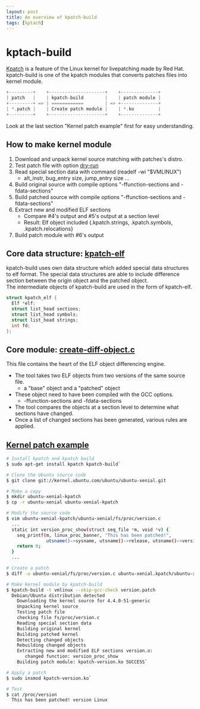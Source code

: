 ```yaml
---
layout: post
title: An overview of kpatch-build
tags: [kptach]
---
```


# kptach-build
[Kpatch](http://bitboom.github.io/anatomy-of-kpatch) is a feature of the Linux kernel for livepatching made by Red Hat.  
kpatch-build is one of the kpatch modules that converts patches files into kernel module.
```c
+---------+    +---------------------+    +--------------+
| patch   |    | kpatch-build        |    | patch module |
+---------+ => | ============        | => +--------------+
| *.patch |    | Create patch module |    | *.ko         |
+---------+    +---------------------+    +--------------+
```
Look at the last section "Kernel patch example" first for easy understanding.

## How to make kernel module
1.  Download and unpack kernel source matching with patches's distro.
2.  Test patch file with option [dry-run](https://www.gnu.org/software/diffutils/manual/html_node/Dry-Runs.html)
3.  Read special section data with command (readelf -wi "$VMLINUX")
	- alt_instr, bug_entry size,  jump_entry size ...
4. Build original source with compile options "-ffunction-sections and -fdata-sections"
5. Build patched source with compile options "-ffunction-sections and -fdata-sections"
6. Extract new and modified ELF sections
	- Compare #4's output and #5's output at a section level
	- Result: Elf object included {.kpatch.strings, .kpatch.symbols, .kpatch.relocations}
8. Build patch module with #6's output

## Core data structure: [kpatch-elf]([https://github.com/dynup/kpatch/blob/master/kpatch-build/kpatch-elf.h](https://github.com/dynup/kpatch/blob/master/kpatch-build/kpatch-elf.h))
kpatch-build uses own data structure which added special data structures to elf format. The special data structures are able to include difference section between the origin object and the patched object.  
The intermediate objects of kpatch-build are used in the form of kpatch-elf.
```c
struct kpatch_elf {
  Elf *elf;
  struct list_head sections;
  struct list_head symbols;
  struct list_head strings;
  int fd;
};
```

## Core module: [create-diff-object.c]([https://github.com/dynup/kpatch/blob/master/kpatch-build/create-diff-object.c](https://github.com/dynup/kpatch/blob/master/kpatch-build/create-diff-object.c))
This file contains the heart of the ELF object differencing engine.
- The tool takes two ELF objects from two versions of the same source file.
	-  a "base" object and a "patched" object
-  These object need to have been compiled with the GCC options.
	-  -ffunction-sections and -fdata-sections 
- The tool compares the objects at a section level to determine what sections have changed.
- Once a list of changed sections has been generated, various rules are applied.


## [Kernel patch example](https://weekly-geekly.github.io/articles/317034/index.html)
```sh
# Install kpatch and kpatch build
$ sudo apt-get install kpatch kpatch-build`

# Clone the Ubuntu source code
$ git clone git://kernel.ubuntu.com/ubuntu/ubuntu-xenial.git

# Make a copy
$ mkdir ubuntu-xenial-kpatch
$ cp -r ubuntu-xenial ubuntu-xenial-kpatch

# Modify the source code
$ vim ubuntu-xenial-kpatch/ubuntu-xenial/fs/proc/version.c
  ...
  static int version_proc_show(struct seq_file *m, void *v) {
    seq_printf(m, linux_proc_banner, "This has been patched!",
               utsname()->sysname, utsname()->release, utsname()->version);
    return 0;
  }
  ...

# Create a patch
$ diff -u ubuntu-xenial/fs/proc/version.c ubuntu-xenial.kpatch/ubuntu-xenial/proc.version.c > version.patch

# Make kernel module by kpatch-build
$ kpatch-build -t vmlinux --skip-gcc-check version.patch 
  Debian/Ubuntu distribution detected
    Downloading the kernel source for 4.4.0-51-generic
    Unpacking kernel source
    Testing patch file
    checking file fs/proc/version.c
    Reading special section data
    Building original kernel
    Building patched kernel
    Detecting changed objects
    Rebuilding changed objects
    Extracting new and modified ELF sections version.o:
       changed function: version_proc_show
    Building patch module: kpatch-version.ko SUCCESS`

# Apply a patch
$ sudo insmod kpatch-version.ko`

# Test
$ cat /proc/version
  This has been patched! version Linux
```
